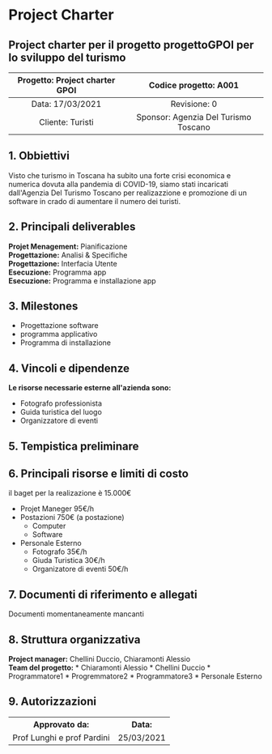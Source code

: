 # Project Charter
## Project charter per il progetto progettoGPOI per lo sviluppo del turismo

| Progetto: Project charter GPOI | Codice progetto: A001 |
| :----: | :----: |
| Data: 17/03/2021  | Revisione: 0 |
| Cliente: Turisti  | Sponsor: Agenzia Del Turismo Toscano  |

## 1. Obbiettivi
Visto che turismo in Toscana ha subito una forte crisi economica e numerica dovuta alla pandemia di COVID-19, siamo stati incaricati dall'Agenzia Del Turismo Toscano per realizazzione e promozione di un software in crado di aumentare il numero dei turisti.

## 2. Principali deliverables
**Projet Menagement:** Pianificazione <br>
**Progettazione:** Analisi & Specifiche <br>
**Progettazione:** Interfacia Utente <br>
**Esecuzione:** Programma app <br> 
**Esecuzione:** Programma e installazione app <br>

## 3. Milestones
* Progettazione software
* programma applicativo
* Programma di installazione

## 4. Vincoli e dipendenze
**Le risorse necessarie esterne all'azienda sono:**
* Fotografo professionista
* Guida turistica del luogo
* Organizzatore di eventi

## 5. Tempistica preliminare

## 6. Principali risorse e limiti di costo
   il baget per la realizazione è 15.000€
   * Projet Maneger 95€/h
   * Postazioni 750€ (a postazione)
      * Computer 
      * Software 
   * Personale Esterno
       * Fotografo 35€/h
       * Giuda Turistica 30€/h
       * Organizatore di eventi 50€/h
   

## 7. Documenti di riferimento e allegati
Documenti momentaneamente mancanti

## 8. Struttura organizzativa
**Project manager:** Chellini Duccio, Chiaramonti Alessio <br>
**Team del progetto:**
          * Chiaramonti Alessio
          * Chellini Duccio
          * Programmatore1
          * Progremmatore2
          * Programmatore3
          * Personale Esterno

## 9. Autorizzazioni
<table>
  <tbody>
    <tr>
      <th>Approvato da:</th>
      <th> Data: </th>  
    </tr>
         <tr>
          <td>Prof Lunghi e prof Pardini</td>
          <td>25/03/2021</td>
    </tr>
    
    
   </table>



 
